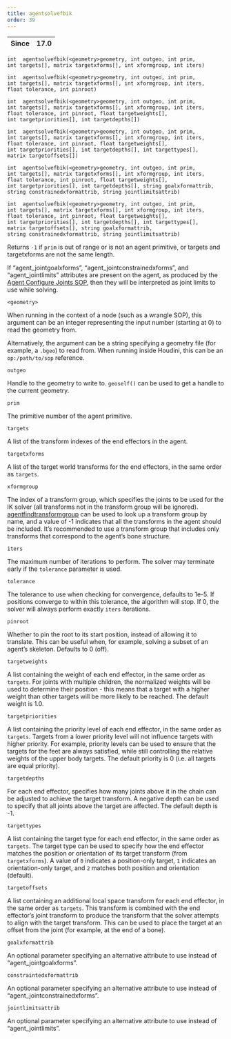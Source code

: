 ```yaml
---
title: agentsolvefbik
order: 39
---
```

| Since | 17.0 |
| --- | --- |

`int  agentsolvefbik(<geometry>geometry, int outgeo, int prim, int targets[], matrix targetxforms[], int xformgroup, int iters)`

`int  agentsolvefbik(<geometry>geometry, int outgeo, int prim, int targets[], matrix targetxforms[], int xformgroup, int iters, float tolerance, int pinroot)`

`int  agentsolvefbik(<geometry>geometry, int outgeo, int prim, int targets[], matrix targetxforms[], int xformgroup, int iters, float tolerance, int pinroot, float targetweights[], int targetpriorities[], int targetdepths[])`

`int  agentsolvefbik(<geometry>geometry, int outgeo, int prim, int targets[], matrix targetxforms[], int xformgroup, int iters, float tolerance, int pinroot, float targetweights[], int targetpriorities[], int targetdepths[], int targettypes[], matrix targetoffsets[])`

`int  agentsolvefbik(<geometry>geometry, int outgeo, int prim, int targets[], matrix targetxforms[], int xformgroup, int iters, float tolerance, int pinroot, float targetweights[], int targetpriorities[], int targetdepths[], string goalxformattrib, string constrainedxformattrib, string jointlimitsattrib)`

`int  agentsolvefbik(<geometry>geometry, int outgeo, int prim, int targets[], matrix targetxforms[], int xformgroup, int iters, float tolerance, int pinroot, float targetweights[], int targetpriorities[], int targetdepths[], int targettypes[], matrix targetoffsets[], string goalxformattrib, string constrainedxformattrib, string jointlimitsattrib)`

Returns `-1` if `prim` is out of range or is not an agent primitive, or targets and targetxforms are not the same length.

If “agent_jointgoalxforms”, “agent_jointconstrainedxforms”, and “agent_jointlimits” attributes are present on the agent, as produced by the [Agent Configure Joints SOP](../../nodes/sop/agentconfigurejoints.html "Creates point attributes that specify the rotation limits of an agent’s joints."), then they will be interpreted as joint limits to use while solving.

`<geometry>`

When running in the context of a node (such as a wrangle SOP), this argument can be an integer representing the input number (starting at 0) to read the geometry from.

Alternatively, the argument can be a string specifying a geometry file (for example, a `.bgeo`) to read from. When running inside Houdini, this can be an `op:/path/to/sop` reference.

`outgeo`

Handle to the geometry to write to. `geoself()` can be used to get a handle to the current geometry.

`prim`

The primitive number of the agent primitive.

`targets`

A list of the transform indexes of the end effectors in the agent.

`targetxforms`

A list of the target world transforms for the end effectors, in the same order as `targets`.

`xformgroup`

The index of a transform group, which specifies the joints to be used for the IK solver (all transforms not in the transform group will be ignored).
[agentfindtransformgroup](./agentfindtransformgroup "Finds the index of a transform group in an agent’s definition.") can be used to look up a transform group by name, and a value of -1 indicates that all the transforms in the agent should be included.
It’s recommended to use a transform group that includes only transforms that correspond to the agent’s bone structure.

`iters`

The maximum number of iterations to perform.
The solver may terminate early if the `tolerance` parameter is used.

`tolerance`

The tolerance to use when checking for convergence, defaults to 1e-5.
If positions converge to within this tolerance, the algorithm will stop.
If 0, the solver will always perform exactly `iters` iterations.

`pinroot`

Whether to pin the root to its start position, instead of allowing it to translate.
This can be useful when, for example, solving a subset of an agent’s skeleton.
Defaults to 0 (off).

`targetweights`

A list containing the weight of each end effector, in the same order as `targets`.
For joints with multiple children, the normalized weights will be used to determine their position - this means that a target with a higher weight than other targets will be more likely to be reached.
The default weight is 1.0.

`targetpriorities`

A list containing the priority level of each end effector, in the same order as `targets`.
Targets from a lower priority level will not influence targets with higher priority.
For example, priority levels can be used to ensure that the targets for the feet are always satisfied, while still controlling the relative weights of the upper body targets.
The default priority is 0 (i.e. all targets are equal priority).

`targetdepths`

For each end effector, specifies how many joints above it in the chain can be adjusted to achieve the target transform.
A negative depth can be used to specify that all joints above the target are affected.
The default depth is -1.

`targettypes`

A list containing the target type for each end effector, in the same order as `targets`.
The target type can be used to specify how the end effector matches the position or orientation of its target transform (from `targetxforms`).
A value of `0` indicates a position-only target, `1` indicates an orientation-only target, and `2` matches both position and orientation (default).

`targetoffsets`

A list containing an additional local space transform for each end effector, in the same order as `targets`.
This transform is combined with the end effector’s joint transform to produce the transform that the solver attempts to align with the target transform.
This can be used to place the target at an offset from the joint (for example, at the end of a bone).

`goalxformattrib`

An optional parameter specifying an alternative attribute to use instead of “agent_jointgoalxforms”.

`constraintedxformattrib`

An optional parameter specifying an alternative attribute to use instead of “agent_jointconstrainedxforms”.

`jointlimitsattrib`

An optional parameter specifying an alternative attribute to use instead of “agent_jointlimits”.
